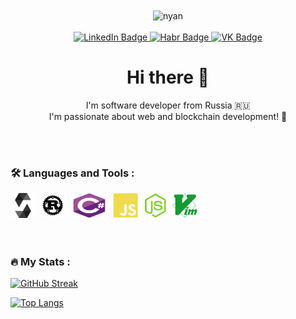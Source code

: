 <div id="header" align="center">
  <img height="100px" align="center" valign="center" src="https://raw.githubusercontent.com/NutiNaguti/nyancat-svg/07e3ee6eebc7fc15d997bc0692ba89cbb0d182a0/nyancat.svg" alt="nyan" />
  <br/>
  <br/>
  <div id="badges">
    <a href="https://www.linkedin.com/in/zhirnoff/">
      <img src="https://img.shields.io/badge/LinkedIn-blue?style=for-the-badge&logo=linkedin&logoColor=white" alt="LinkedIn Badge"/>
    </a>
    <a href="https://career.habr.com/danila-derzhavin">
      <img src="https://img.shields.io/badge/HabrCareer-6573B7?style=for-the-badge&logo=habr&logoColor=white" alt="Habr Badge"/>
    </a>
      <a href="https://vk.com/nuti.naguti">
      <img src="https://img.shields.io/badge/VKontakte-blue?style=for-the-badge&logo=vk&logoColor=white" alt="VK Badge"/>
    </a>
  </div>
</div>
  
<h1 align="center">Hi there 👋</h1>
<p align="center">
  I'm software developer from Russia 🇷🇺<br/>
  I'm passionate about web and blockchain development! 🔭
</p>
  
  <br/>
  <br/>
  
### :hammer_and_wrench: Languages and Tools :
<div>
  <img src="https://raw.githubusercontent.com/devicons/devicon/1119b9f84c0290e0f0b38982099a2bd027a48bf1/icons/solidity/solidity-original.svg" title="Solidity" alt="Solidity" width="40" height="40"/>&nbsp
  <img src="https://raw.githubusercontent.com/devicons/devicon/1119b9f84c0290e0f0b38982099a2bd027a48bf1/icons/rust/rust-plain.svg" title="Rust" alt="Rust" width="40" height="40" />&nbsp
  <img src="https://raw.githubusercontent.com/devicons/devicon/1119b9f84c0290e0f0b38982099a2bd027a48bf1/icons/csharp/csharp-original.svg" title="CSharp" alt="CSharp" width="60px" height="40" width="40"/>&nbsp
  <img src="https://raw.githubusercontent.com/devicons/devicon/1119b9f84c0290e0f0b38982099a2bd027a48bf1/icons/javascript/javascript-plain.svg" width="40" height="40" />&nbsp
  <img src="https://raw.githubusercontent.com/devicons/devicon/1119b9f84c0290e0f0b38982099a2bd027a48bf1/icons/nodejs/nodejs-plain.svg" width="40" height="40" />&nbsp
  <img src="https://raw.githubusercontent.com/devicons/devicon/1119b9f84c0290e0f0b38982099a2bd027a48bf1/icons/vim/vim-plain.svg" width="40" height="40" />&nbsp
</div>
  
  <br/>
  <br/>
  
### :fire: My Stats :

[![GitHub Streak](http://github-readme-streak-stats.herokuapp.com?user=NutiNaguti&theme=dark&background=000000)](https://git.io/streak-stats)

[![Top Langs](https://github-readme-stats.vercel.app/api/top-langs/?username=NutiNaguti&layout=compact&theme=vision-friendly-dark)](https://github.com/anuraghazra/github-readme-stats)
